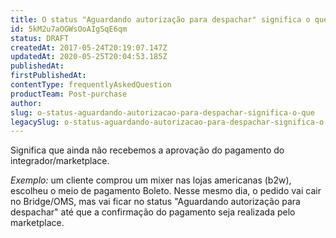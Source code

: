 ```yaml
---
title: O status "Aguardando autorização para despachar" significa o que?
id: 5kM2u7aOGWsOoAIgSqE6qm
status: DRAFT
createdAt: 2017-05-24T20:19:07.147Z
updatedAt: 2020-05-25T20:04:53.185Z
publishedAt: 
firstPublishedAt: 
contentType: frequentlyAskedQuestion
productTeam: Post-purchase
author: 
slug: o-status-aguardando-autorizacao-para-despachar-significa-o-que
legacySlug: o-status-aguardando-autorizacao-para-despachar-significa-o-que
---
```


Significa que ainda não recebemos a aprovação do pagamento do integrador/marketplace.

_Exemplo:_ um cliente comprou um mixer nas lojas americanas (b2w), escolheu o meio de pagamento Boleto. Nesse mesmo dia, o pedido vai cair no Bridge/OMS, mas vai ficar no status "Aguardando autorização para despachar" até que a confirmação do pagamento seja realizada pelo marketplace. 


